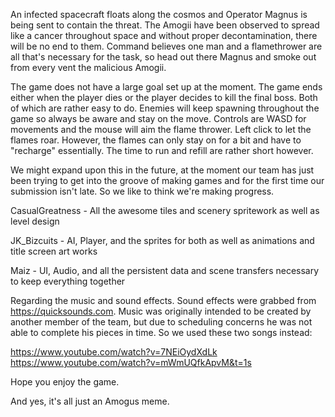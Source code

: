 An infected spacecraft floats along the cosmos and Operator Magnus is being sent to contain the threat. The Amogii have been observed to spread like a cancer throughout space and without proper decontamination, there will be no end to them. Command believes one man and a flamethrower are all that's necessary for the task, so head out there Magnus and smoke out from every vent the malicious Amogii.

The game does not have a large goal set up at the moment. The game ends either when the player dies or the player decides to kill the final boss. Both of which are rather easy to do. Enemies will keep spawning throughout the game so always be aware and stay on the move. Controls are WASD for movements and the mouse will aim the flame thrower. Left click to let the flames roar. However, the flames can only stay on for a bit and have to "recharge" essentially. The time to run and refill are rather short however. 

We might expand upon this in the future, at the moment our team has just been trying to get into the groove of making games and for the first time our submission isn't late. So we like to think we're making progress.

CasualGreatness - All the awesome tiles and scenery spritework as well as level design

JK_Bizcuits - AI, Player, and the sprites for both as well as animations and title screen art works

Maiz - UI, Audio, and all the persistent data and scene transfers necessary to keep everything together



Regarding the music and sound effects. Sound effects were grabbed from https://quicksounds.com. Music was originally intended to be created by another member of the team, but due to scheduling concerns he was not able to complete his pieces in time. So we used these two songs instead:

https://www.youtube.com/watch?v=7NEiOydXdLk
https://www.youtube.com/watch?v=mWmUQfkApvM&t=1s


Hope you enjoy the game.



And yes, it's all just an Amogus meme.
